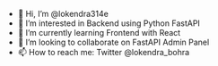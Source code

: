 - 👋 Hi, I’m @lokendra314e
- 👀 I’m interested in Backend using Python FastAPI
- 🌱 I’m currently learning Frontend with React
- 💞️ I’m looking to collaborate on FastAPI Admin Panel
- 📫 How to reach me: Twitter @lokendra_bohra

<!---
lokendra314e/lokendra314e is a ✨ special ✨ repository because its `README.md` (this file) appears on your GitHub profile.
You can click the Preview link to take a look at your changes.
--->
